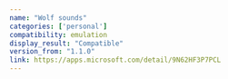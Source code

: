 ```yaml
---
name: "Wolf sounds"
categories: ['personal']
compatibility: emulation
display_result: "Compatible"
version_from: "1.1.0"
link: https://apps.microsoft.com/detail/9N62HF3P7PCL
---
```

